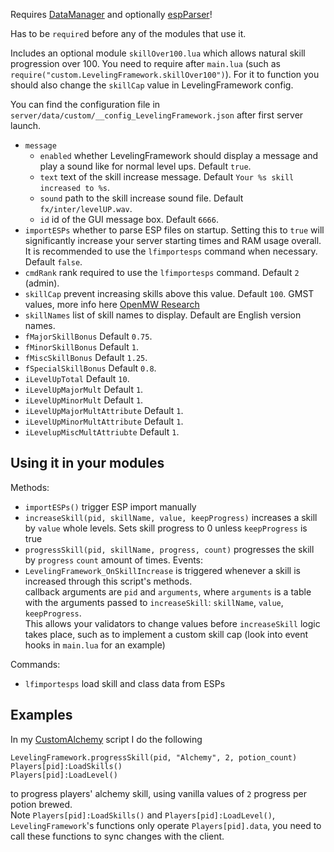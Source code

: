Requires [DataManager](https://github.com/tes3mp-scripts/DataManager) and optionally [espParser](https://github.com/JakobCh/tes3mp_scripts/tree/master/espParser)!

Has to be `require`d before any of the modules that use it.

Includes an optional module `skillOver100.lua` which allows natural skill progression over 100. You need to require after `main.lua` (such as `require("custom.LevelingFramework.skillOver100")`). For it to function you should also change the `skillCap` value in LevelingFramework config.

You can find the configuration file in `server/data/custom/__config_LevelingFramework.json` after first server launch.
* `message`
  * `enabled` whether LevelingFramework should display a message and play a sound like for normal level ups. Default `true`.
  * `text` text of the skill increase message. Default `Your %s skill increased to %s`.
  * `sound` path to the skill increase sound file. Default `fx/inter/levelUP.wav`.
  * `id` id of the GUI message box. Default `6666`.
* `importESPs` whether to parse ESP files on startup. Setting this to `true` will significantly increase your server starting times and RAM usage overall. It is recommended to use the `lfimportesps` command when necessary. Default `false`.
* `cmdRank` rank required to use the `lfimportesps` command. Default `2` (admin).
* `skillCap` prevent increasing skills above this value. Default `100`.
GMST values, more info here [OpenMW Research](https://wiki.openmw.org/index.php?title=Research:Stats_and_Levelling#Skill_progress)
* `skillNames` list of skill names to display. Default are English version names.
* `fMajorSkillBonus` Default `0.75`.
* `fMinorSkillBonus` Default `1`.
* `fMiscSkillBonus` Default `1.25`.
* `fSpecialSkillBonus` Default `0.8`.
* `iLevelUpTotal` Default `10`.
* `iLevelUpMajorMult` Default `1`.
* `iLevelUpMinorMult` Default `1`.
* `iLevelUpMajorMultAttribute` Default `1`.
* `iLevelUpMinorMultAttribute` Default `1`.
* `iLevelupMiscMultAttriubte` Default `1`.

Using it in your modules
---
Methods:
* `importESPs()` trigger ESP import manually
* `increaseSkill(pid, skillName, value, keepProgress)` increases a skill by `value` whole levels. Sets skill progress to 0 unless `keepProgress` is true
* `progressSkill(pid, skillName, progress, count)` progresses the skill by `progress` `count` amount of times.
Events:
* `LevelingFramework_OnSkillIncrease` is triggered whenever a skill is increased through this script's methods.  
  callback arguments are `pid` and `arguments`, where `arguments` is a table with the arguments passed to `increaseSkill`: `skillName`, `value`, `keepProgress`.  
  This allows your validators to change values before `increaseSkill` logic takes place, such as to implement a custom skill cap (look into event hooks in `main.lua` for an example)

Commands:
* `lfimportesps` load skill and class data from ESPs

Examples
---
In my [CustomAlchemy](https://github.com/tes3mp-scripts/CustomAlchemy) script I do the following
```
LevelingFramework.progressSkill(pid, "Alchemy", 2, potion_count)
Players[pid]:LoadSkills()
Players[pid]:LoadLevel()
```
to progress players' alchemy skill, using vanilla values of `2` progress per potion brewed.  
Note `Players[pid]:LoadSkills()` and `Players[pid]:LoadLevel()`, `LevelingFramework`'s functions only operate `Players[pid].data`, you need to call these functions to sync changes with the client.
